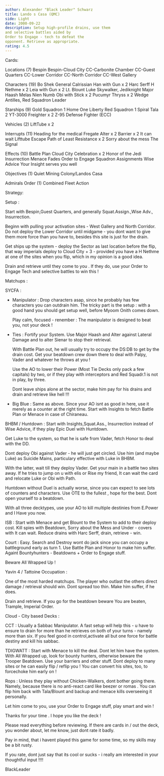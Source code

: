 ```yaml
---
author: Alexander "Black Leader" Schwarz
title: Lando s Casa (QMC)
side: Light
date: 2000-09-22
description: Setup high-profile drains, use them
and selective battles aided by
Order to Engage - tech to defeat the
opponent. Retrieve as appropriate.
rating: 4.5
---
```

Cards: 

Locations (7)
Bespin
Bespin-Cloud City
CC-Carbonite Chamber
CC-Guest Quarters
CC-Lower Corridor
CC-North Corridor
CC-West Gallery

Characters (19)
Bo Shek
General Calrissian
Han with Gun x 2
Harc Serff
H Nethme x 2
Leia with Gun x 2
Lt. Blount
Luke Skywalker, Jediknight
Major Haash
Melas
Nien Numb
Obi with Stick x 2
Pucumyr Thryss x 2
Wedge Antilles, Red Squadron Leader

Starships (9)
Gold Squadron 1
Home One
Liberty
Red Squadron 1
Spiral
Tala 2
YT-3000 Freighter x 2
Z-95 Defense Fighter (ECC)

Vehicles (2)
LiftTube x 2

Interrupts (11)
Heading for the medical Fregate
Alter x 2
Barrier x 2
It can wait
Lifttube Escape
Path of Least Resistance x 2
Sorry about the mess
The Signal

Effects (10)
Battle Plan
Cloud City Celebration x 2
Honor of the Jedi
Insurrection
Menace Fades
Order to Engage
Squadron Assignments
Wise Advice
Your Insight serves you well

Objectives (1)
Quiet Mining Colony/Landos Casa

Admirals Order (1)
Combined Fleet Action




Strategy: 

Setup :

Start with Bespin,Guest Quarters, and
generally Squat.Assign.,Wise Adv., Insurrection.

Beginn with pulling your activation sites -
West Gallery and North Corridor.
Do not deploy the Lower Corridor until midgame -
you dont want to give them more force than you
have to, besides this site is just for the drain.

Get ships up the system - deploy the Sector as
last location before the flip, that way imperials
deploy to Cloud City + 3 - provided you have a
H Nethme at one of the sites when you flip, which
in my opinion is a good idea.

Drain and retrieve until they come to you .
If they do, use your Order to Engage Tech and
selective battles to win this !

Matchups :

SYCFA :

- Manipulator : Drop characters asap, since he
  probably has few characters you can outdrain
  him. The tricky part is the setup : with a
  good hand you should get setup well, before
  Myoom Onith comes down.

  Play calm, focused - renember : The manipulator
  is designed to beat you, not your deck !

- Ties : Fortify your System. Use Major Haash
  and Alter against Lateral Damage and to alter
  Sienar to stop their retrieval.

  With Battle Plan out, he will usually try to
  occupy the DS:DB to get by the drain cost.
  Get your beatdown crew down there to deal with
  Palpy, Vader and whatever he throws at you !

  Use the AO to lower their Power (Most Tie Decks
  only pack a few capitals) by two, or if they
  play with interceptors and Red Squadr.1 is not
  in play, by three.

  Dont leave ships alone at the sector, make
  him pay for his drains and drain and retrieve
  like hell !!!

- Big Blue : Same as above. Since your AO isnt
  as good in here, use it merely as a counter
  at the right time.
  Start with Insights to fetch Battle Plan or
  Menace in case of Chiraneau.

BHBM / Huntdown : Start with Insights,Squat.Ass.,
Insurrection instead of Wise Advice, if they
play Epic Duel with Huntdown.

Get Luke to the system, so that he is safe from
Vader, fetch Honor to deal with the DD.

Dont deploy Obi against Vader - he will just
get circled. Use him (and maybe Luke) as Suicide
Mains, particulary effective with Luke in BHBM.

With the latter, wait till they deploy Vader.
Get your main in a battle two sites away.
If he tries to jump on u with elis or Rise my
friend, It can wait the card and relocate Luke
or Obi with Path.

Huntdown without Duel is actually worse, since
you can expect to see lots of counters and
characters. Use OTE to the fullest , hope for
the best. Dont open yourself to a beatdown.

With all three decktypes, use your AO to kill
multiple destinies from E.Power and I Have you
now.

ISB : Start with Menace and get Blount to the
System to add to their deploy cost. Kill spies
with Beatdown, Sorry about the Mess and Under -
covers with It can wait. Reduce drains with
Harc Serff, drain, retrieve - win.

Court : Easy. Search and Destroy wont do jack
since you can occupy a battleground early as
turn 1. Use Battle Plan and Honor to make him
suffer. Againt Bountyhunters - Beatdowns +
Order to Engage stuff.

Beware All Wrapped Up !

Yavin 4 / Tattoine Occupation :

One of the most harded matchups.
The player who outlast the others direct damage /
retrieval should win.
Dont spread too thin. Make him suffer, if he does.

Drain and retrieve. If you go for the beatdown
beware You are beaten, Trample, Imperial Order.

Cloud - City based Decks :

CCT : Usually a Sabbac Manipulator.
A fast setup will help this - u have to ensure
to drain for more than he retrieves on both
of your turns - namely more than six.
If you feel good in control,activate all but
one force for battle destiny and kill his sabbac.

TDIGWATT : Start with Menace to kill the deal.
Dont let him have the system. With All Wrapped
up, look for bounty hunters, otherwise beware
the Trooper Beatdown. Use your barriers and other
stuff. Dont deploy to many sites or he can easily
flip / reflip you ! You can convert his sites,
too, to forcechoke him early on !

Rops : Unless they play without Chicken-Walkers,
dont bother going there. Namely, because there
is no anti-react card like beezer or romas .
You can flip him back with Tala/Blount and backup
and menace kills overseeing it personally.

Let him come to you, use your Order to Engage
stuff, play smart and win !


Thanks for your time . I hope you like the deck !

Please read everything before reviewing.
If there are cards in / out the deck, you wonder about,
let me know, just dont rate it badly.

Pay in mind, that i havent played this game for some time,
so my skills may be a bit rusty.

If you rate, dont just say that its cool or sucks -
i really am interested in your thoughtful input !!!!

BlackLeader   